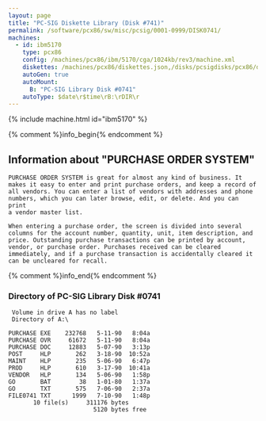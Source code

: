 ```yaml
---
layout: page
title: "PC-SIG Diskette Library (Disk #741)"
permalink: /software/pcx86/sw/misc/pcsig/0001-0999/DISK0741/
machines:
  - id: ibm5170
    type: pcx86
    config: /machines/pcx86/ibm/5170/cga/1024kb/rev3/machine.xml
    diskettes: /machines/pcx86/diskettes.json,/disks/pcsigdisks/pcx86/diskettes.json
    autoGen: true
    autoMount:
      B: "PC-SIG Library Disk #0741"
    autoType: $date\r$time\rB:\rDIR\r
---
```


{% include machine.html id="ibm5170" %}

{% comment %}info_begin{% endcomment %}

## Information about "PURCHASE ORDER SYSTEM"

    PURCHASE ORDER SYSTEM is great for almost any kind of business. It
    makes it easy to enter and print purchase orders, and keep a record of
    all vendors. You can enter a list of vendors with addresses and phone
    numbers, which you can later browse, edit, or delete. And you can print
    a vendor master list.
    
    When entering a purchase order, the screen is divided into several
    columns for the account number, quantity, unit, item description, and
    price. Outstanding purchase transactions can be printed by account,
    vendor, or purchase order. Purchases received can be cleared
    immediately, and if a purchase transaction is accidentally cleared it
    can be uncleared for recall.
{% comment %}info_end{% endcomment %}


### Directory of PC-SIG Library Disk #0741

     Volume in drive A has no label
     Directory of A:\

    PURCHASE EXE    232768   5-11-90   8:04a
    PURCHASE OVR     61672   5-11-90   8:04a
    PURCHASE DOC     12883   5-07-90   3:13p
    POST     HLP       262   3-18-90  10:52a
    MAINT    HLP       235   5-06-90   6:47p
    PROD     HLP       610   3-17-90  10:41a
    VENDOR   HLP       134   5-06-90   1:58p
    GO       BAT        38   1-01-80   1:37a
    GO       TXT       575   7-06-90   2:37a
    FILE0741 TXT      1999   7-10-90   1:48p
           10 file(s)     311176 bytes
                            5120 bytes free
